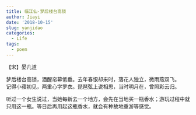 ```yaml
---
title: 临江仙·梦后楼台高锁
author: Jiayi
date: '2018-10-15'
slug: yanjidao
categories:
  - Life
tags:
  - poem
---
```

【宋】晏几道

梦后楼台高锁，酒醒帘幕低垂。去年春恨却来时，落花人独立，微雨燕双飞。  
记得小蘋初见，两重心字罗衣。琵琶弦上说相思，当时明月在，曾照彩云归。  
  
听过一个女生说过，当她每新去一个地方，会先在当地买一瓶香水；游玩过程中就只用这一瓶。等日后再用起这瓶香水，就会有种故地重游等感觉。  
